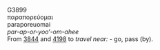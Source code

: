 <body>
  <p>G3899<br>  παραπορεύομαι  <br> paraporeuomai  <br><i>par-ap-or-yoo‘-om-ahee </i><br>From <a href="g3844.htm">3844</a> and <a href="g4198.htm">4198</a>  to <i>travel</i> <i>near:</i> - go, pass (by).<br></p>
 </body>